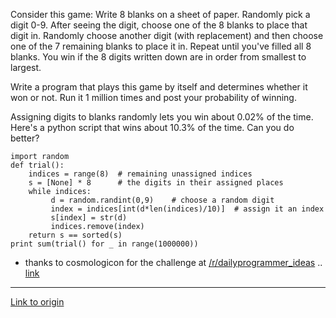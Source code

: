 Consider this game: Write 8 blanks on a sheet of paper. Randomly pick a digit 0-9. After seeing the digit, choose one of the 8 blanks to place that digit in. Randomly choose another digit (with replacement) and then choose one of the 7 remaining blanks to place it in. Repeat until you've filled all 8 blanks. You win if the 8 digits written down are in order from smallest to largest.

Write a program that plays this game by itself and determines whether it won or not. Run it 1 million times and post your probability of winning.

Assigning digits to blanks randomly lets you win about 0.02% of the time. Here's a python script that wins about 10.3% of the time. Can you do better?

    import random  
    def trial():
        indices = range(8)  # remaining unassigned indices
        s = [None] * 8      # the digits in their assigned places
        while indices:
             d = random.randint(0,9)    # choose a random digit
             index = indices[int(d*len(indices)/10)]  # assign it an index
             s[index] = str(d)
             indices.remove(index)
        return s == sorted(s)
    print sum(trial() for _ in range(1000000))


* thanks to cosmologicon for the challenge at [/r/dailyprogrammer_ideas](/r/dailyprogrammer_ideas) .. [link](http://www.reddit.com/r/dailyprogrammer_ideas/comments/s30be/intermediate_digitassigning_game/)

---

[Link to origin](https://www.reddit.com/r/dailyprogrammer/szz68)